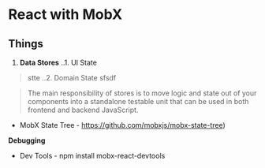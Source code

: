 # React with MobX

## Things

1. **Data Stores**
..1. UI State
  > stte
..2. Domain State
  > sfsdf
 
> The main responsibility of stores is to move logic and state out of your components into a standalone testable unit that can be used in both frontend and backend JavaScript.

- MobX State Tree - https://github.com/mobxjs/mobx-state-tree)

**Debugging**
- Dev Tools - npm install mobx-react-devtools
